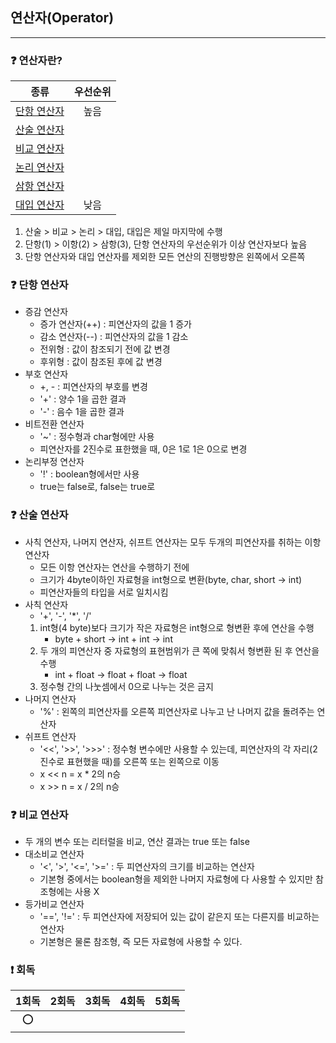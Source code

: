 ## 연산자(Operator)

---
### ❓ 연산자란?
|          종류          | 우선순위 |
|:--------------------:|:----:|
| [단항 연산자](#-❓-단항-연산자) |  높음  |
| [산술 연산자](#-❓-산술-연산자) |      |
| [비교 연산자](#-❓-비교-연산자) |      |
| [논리 연산자](#-❓-논리-연산자) |      |
| [삼항 연산자](#-❓-삼항-연산자) |      |
| [대입 연산자](#-❓-대입-연산자) |  낮음  |

1. 산술 > 비교 > 논리 > 대입, 대입은 제일 마지막에 수행
2. 단항(1) > 이항(2) > 삼항(3), 단항 연산자의 우선순위가 이상 연산자보다 높음
3. 단항 연산자와 대입 연산자를 제외한 모든 연산의 진행방향은 왼쪽에서 오른쪽

### ❓ 단항 연산자
- 증감 연산자
  - 증가 연산자(++) : 피연산자의 값을 1 증가
  - 감소 연산자(--) : 피연산자의 값을 1 감소
  - 전위형 : 값이 참조되기 전에 값 변경
  - 후위형 : 값이 참조된 후에 값 변경
- 부호 연산자
  - +, - : 피연산자의 부호를 변경
  - '+' : 양수 1을 곱한 결과
  - '-' : 음수 1을 곱한 결과
- 비트전환 연산자
  - '~' : 정수형과 char형에만 사용
  - 피연산자를 2진수로 표한했을 때, 0은 1로 1은 0으로 변경
- 논리부정 연산자
  - '!' : boolean형에서만 사용
  - true는 false로, false는 true로

### ❓ 산술 연산자
- 사칙 연산자, 나머지 연산자, 쉬프트 연산자는 모두 두개의 피연산자를 취하는 이항 연산자
  - 모든 이항 연산자는 연산을 수행하기 전에
  - 크기가 4byte이하인 자료형을 int형으로 변환(byte, char, short -> int)
  - 피연산자들의 타입을 서로 일치시킴
- 사칙 연산자
  - '+', '-', '*', '/'
  1. int형(4 byte)보다 크기가 작은 자료형은 int형으로 형변환 후에 연산을 수행
     -  byte + short -> int + int -> int
  2. 두 개의 피연산자 중 자료형의 표현범위가 큰 쪽에 맞춰서 형변환 된 후 연산을 수행
     - int + float -> float + float -> float
  3. 정수형 간의 나눗셈에서 0으로 나누는 것은 금지
- 나머지 연산자
  - '%' : 왼쪽의 피연산자를 오른쪽 피연산자로 나누고 난 나머지 값을 돌려주는 연산자
- 쉬프트 연산자
  - '<<', '>>', '>>>' : 정수형 변수에만 사용할 수 있는데, 피연산자의 각 자리(2진수로 표현했을 때)를 오른쪽 또는 왼쪽으로 이동
  - x << n = x * 2의 n승
  - x >> n = x / 2의 n승

### ❓ 비교 연산자
- 두 개의 변수 또는 리터럴을 비교, 연산 결과는 true 또는 false
- 대소비교 연산자
  - '<', '>', '<=', '>=' : 두 피연산자의 크기를 비교하는 연산자
  - 기본형 중에서는 boolean형을 제외한 나머지 자료형에 다 사용할 수 있지만 참조형에는 사용 X
- 등가비교 연산자
  - '==', '!=' : 두 피연산자에 저장되어 있는 값이 같은지 또는 다른지를 비교하는 연산자
  - 기본형은 물론 참조형, 즉 모든 자료형에 사용할 수 있다.
  

### ❗ 회독
|  1회독  | 2회독  | 3회독  | 4회독  |  5회독  |
|:-----:|:----:|:----:|:----:|:-----:|
|   ⭕   |